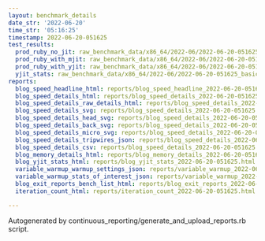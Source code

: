```yaml
---
layout: benchmark_details
date_str: '2022-06-20'
time_str: '05:16:25'
timestamp: 2022-06-20-051625
test_results:
  prod_ruby_no_jit: raw_benchmark_data/x86_64/2022-06/2022-06-20-051625_basic_benchmark_prod_ruby_no_jit.json
  prod_ruby_with_mjit: raw_benchmark_data/x86_64/2022-06/2022-06-20-051625_basic_benchmark_prod_ruby_with_mjit.json
  prod_ruby_with_yjit: raw_benchmark_data/x86_64/2022-06/2022-06-20-051625_basic_benchmark_prod_ruby_with_yjit.json
  yjit_stats: raw_benchmark_data/x86_64/2022-06/2022-06-20-051625_basic_benchmark_yjit_stats.json
reports:
  blog_speed_headline_html: reports/blog_speed_headline_2022-06-20-051625.html
  blog_speed_details_html: reports/blog_speed_details_2022-06-20-051625.html
  blog_speed_details_raw_details_html: reports/blog_speed_details_2022-06-20-051625.raw_details.html
  blog_speed_details_svg: reports/blog_speed_details_2022-06-20-051625.svg
  blog_speed_details_head_svg: reports/blog_speed_details_2022-06-20-051625.head.svg
  blog_speed_details_back_svg: reports/blog_speed_details_2022-06-20-051625.back.svg
  blog_speed_details_micro_svg: reports/blog_speed_details_2022-06-20-051625.micro.svg
  blog_speed_details_tripwires_json: reports/blog_speed_details_2022-06-20-051625.tripwires.json
  blog_speed_details_csv: reports/blog_speed_details_2022-06-20-051625.csv
  blog_memory_details_html: reports/blog_memory_details_2022-06-20-051625.html
  blog_yjit_stats_html: reports/blog_yjit_stats_2022-06-20-051625.html
  variable_warmup_warmup_settings_json: reports/variable_warmup_2022-06-20-051625.warmup_settings.json
  variable_warmup_stats_of_interest_json: reports/variable_warmup_2022-06-20-051625.stats_of_interest.json
  blog_exit_reports_bench_list_html: reports/blog_exit_reports_2022-06-20-051625.bench_list.html
  iteration_count_html: reports/iteration_count_2022-06-20-051625.html

---
```

Autogenerated by continuous_reporting/generate_and_upload_reports.rb script.
